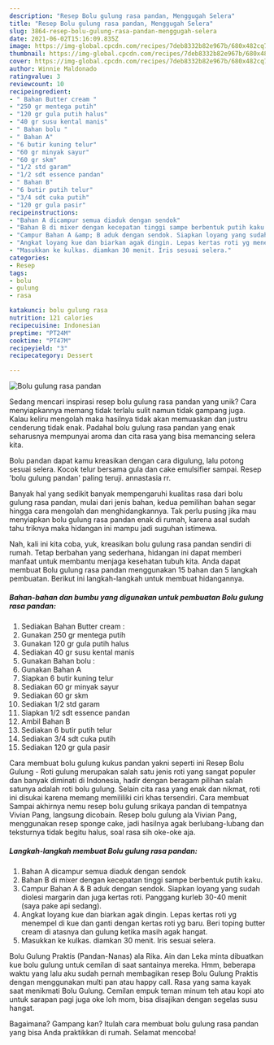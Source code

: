 ```yaml
---
description: "Resep Bolu gulung rasa pandan, Menggugah Selera"
title: "Resep Bolu gulung rasa pandan, Menggugah Selera"
slug: 3864-resep-bolu-gulung-rasa-pandan-menggugah-selera
date: 2021-06-02T15:16:09.835Z
image: https://img-global.cpcdn.com/recipes/7deb8332b82e967b/680x482cq70/bolu-gulung-rasa-pandan-foto-resep-utama.jpg
thumbnail: https://img-global.cpcdn.com/recipes/7deb8332b82e967b/680x482cq70/bolu-gulung-rasa-pandan-foto-resep-utama.jpg
cover: https://img-global.cpcdn.com/recipes/7deb8332b82e967b/680x482cq70/bolu-gulung-rasa-pandan-foto-resep-utama.jpg
author: Winnie Maldonado
ratingvalue: 3
reviewcount: 10
recipeingredient:
- " Bahan Butter cream "
- "250 gr mentega putih"
- "120 gr gula putih halus"
- "40 gr susu kental manis"
- " Bahan bolu "
- " Bahan A"
- "6 butir kuning telur"
- "60 gr minyak sayur"
- "60 gr skm"
- "1/2 std garam"
- "1/2 sdt essence pandan"
- " Bahan B"
- "6 butir putih telur"
- "3/4 sdt cuka putih"
- "120 gr gula pasir"
recipeinstructions:
- "Bahan A dicampur semua diaduk dengan sendok"
- "Bahan B di mixer dengan kecepatan tinggi sampe berbentuk putih kaku."
- "Campur Bahan A &amp; B aduk dengan sendok. Siapkan loyang yang sudah diolesi margarin dan juga kertas roti. Panggang kurleb 30-40 menit (saya pake api sedang)."
- "Angkat loyang kue dan biarkan agak dingin. Lepas kertas roti yg menempel di kue dan ganti dengan kertas roti yg baru. Beri toping butter cream di atasnya dan gulung ketika masih agak hangat."
- "Masukkan ke kulkas. diamkan 30 menit. Iris sesuai selera."
categories:
- Resep
tags:
- bolu
- gulung
- rasa

katakunci: bolu gulung rasa 
nutrition: 121 calories
recipecuisine: Indonesian
preptime: "PT24M"
cooktime: "PT47M"
recipeyield: "3"
recipecategory: Dessert

---
```



![Bolu gulung rasa pandan](https://img-global.cpcdn.com/recipes/7deb8332b82e967b/680x482cq70/bolu-gulung-rasa-pandan-foto-resep-utama.jpg)

Sedang mencari inspirasi resep bolu gulung rasa pandan yang unik? Cara menyiapkannya memang tidak terlalu sulit namun tidak gampang juga. Kalau keliru mengolah maka hasilnya tidak akan memuaskan dan justru cenderung tidak enak. Padahal bolu gulung rasa pandan yang enak seharusnya mempunyai aroma dan cita rasa yang bisa memancing selera kita.

Bolu pandan dapat kamu kreasikan dengan cara digulung, lalu potong sesuai selera. Kocok telur bersama gula dan cake emulsifier sampai. Resep &#39;bolu gulung pandan&#39; paling teruji. annastasia rr.

Banyak hal yang sedikit banyak mempengaruhi kualitas rasa dari bolu gulung rasa pandan, mulai dari jenis bahan, kedua pemilihan bahan segar hingga cara mengolah dan menghidangkannya. Tak perlu pusing jika mau menyiapkan bolu gulung rasa pandan enak di rumah, karena asal sudah tahu triknya maka hidangan ini mampu jadi suguhan istimewa.


Nah, kali ini kita coba, yuk, kreasikan bolu gulung rasa pandan sendiri di rumah. Tetap berbahan yang sederhana, hidangan ini dapat memberi manfaat untuk membantu menjaga kesehatan tubuh kita. Anda dapat membuat Bolu gulung rasa pandan menggunakan 15 bahan dan 5 langkah pembuatan. Berikut ini langkah-langkah untuk membuat hidangannya.

<!--inarticleads1-->

##### Bahan-bahan dan bumbu yang digunakan untuk pembuatan Bolu gulung rasa pandan:

1. Sediakan  Bahan Butter cream :
1. Gunakan 250 gr mentega putih
1. Gunakan 120 gr gula putih halus
1. Sediakan 40 gr susu kental manis
1. Gunakan  Bahan bolu :
1. Gunakan  Bahan A
1. Siapkan 6 butir kuning telur
1. Sediakan 60 gr minyak sayur
1. Sediakan 60 gr skm
1. Sediakan 1/2 std garam
1. Siapkan 1/2 sdt essence pandan
1. Ambil  Bahan B
1. Sediakan 6 butir putih telur
1. Sediakan 3/4 sdt cuka putih
1. Sediakan 120 gr gula pasir


Cara membuat bolu gulung kukus pandan yakni seperti ini Resep Bolu Gulung - Roti gulung merupakan salah satu jenis roti yang sangat populer dan banyak diminati di Indonesia, hadir dengan beragam pilihan salah satunya adalah roti bolu gulung. Selain cita rasa yang enak dan nikmat, roti ini disukai karena memang memililiki ciri khas tersendiri. Cara membuat Sampai akhirnya nemu resep bolu gulung srikaya pandan di tempatnya Vivian Pang, langsung dicobain. Resep bolu gulung ala Vivian Pang, menggunakan resep sponge cake, jadi hasilnya agak berlubang-lubang dan teksturnya tidak begitu halus, soal rasa sih oke-oke aja. 

<!--inarticleads2-->

##### Langkah-langkah membuat Bolu gulung rasa pandan:

1. Bahan A dicampur semua diaduk dengan sendok
1. Bahan B di mixer dengan kecepatan tinggi sampe berbentuk putih kaku.
1. Campur Bahan A &amp; B aduk dengan sendok. Siapkan loyang yang sudah diolesi margarin dan juga kertas roti. Panggang kurleb 30-40 menit (saya pake api sedang).
1. Angkat loyang kue dan biarkan agak dingin. Lepas kertas roti yg menempel di kue dan ganti dengan kertas roti yg baru. Beri toping butter cream di atasnya dan gulung ketika masih agak hangat.
1. Masukkan ke kulkas. diamkan 30 menit. Iris sesuai selera.


Bolu Gulung Praktis (Pandan-Nanas) ala Rika. Ain dan Leka minta dibuatkan kue bolu gulung untuk cemilan di saat santainya mereka. Hmm, beberapa waktu yang lalu aku sudah pernah membagikan resep Bolu Gulung Praktis dengan menggunakan multi pan atau happy call. Rasa yang sama kayak saat menikmati Bolu Gulung. Cemilan empuk teman minum teh atau kopi ato untuk sarapan pagi juga oke loh mom, bisa disajikan dengan segelas susu hangat. 

Bagaimana? Gampang kan? Itulah cara membuat bolu gulung rasa pandan yang bisa Anda praktikkan di rumah. Selamat mencoba!

